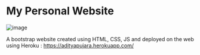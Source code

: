 # My Personal Website
![image](https://user-images.githubusercontent.com/59631311/107870035-f790e880-6ee4-11eb-82f8-7ff8d972df00.png)

A bootstrap website created using HTML, CSS, JS and deployed on the web using Heroku : https://adityapujara.herokuapp.com/
